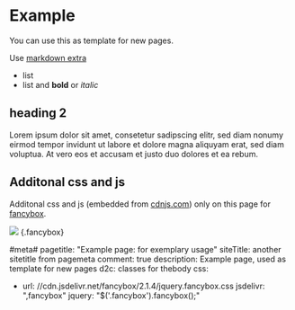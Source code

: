 # Example

You can use this as template for new pages.

Use [markdown extra](http://michelf.ca/projects/php-markdown/extra/)

* list
* list and **bold** or *italic*

## heading 2

Lorem ipsum dolor sit amet, consetetur sadipscing elitr, sed diam nonumy eirmod tempor invidunt ut labore et dolore magna aliquyam erat, sed diam voluptua. At vero eos et accusam et justo duo dolores et ea rebum.

## Additonal css and js

Additonal css and js (embedded from [cdnjs.com](http://cdnjs.com)) only on this page for [fancybox](http://fancyapps.com/fancybox/).


[![](http://farm4.staticflickr.com/3419/3378131129_bb2123e148_q.jpg)](http://farm4.staticflickr.com/3419/3378131129_bb2123e148.jpg) {.fancybox}

#meta#
pagetitle: "Example page: for exemplary usage"
siteTitle: another sitetitle from pagemeta
comment: true
description: Example page, used as template for new pages
d2c: classes for thebody
css:
  - url: //cdn.jsdelivr.net/fancybox/2.1.4/jquery.fancybox.css
jsdelivr: ",fancybox"
jquery: "$('.fancybox').fancybox();"

